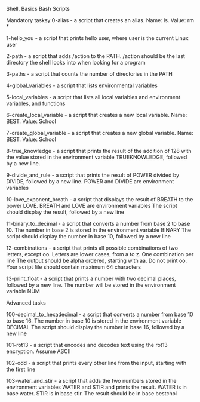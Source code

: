 Shell, Basics
Bash Scripts

Mandatory tasksy
0-alias - a script that creates an alias. Name: ls. Value: rm *

1-hello_you - a script that prints hello user, where user is the current Linux user

2-path - a script that adds /action to the PATH. /action should be the last directory the shell looks into when looking for a program

3-paths - a script that counts the number of directories in the PATH

4-global_variables - a script that lists environmental variables

5-local_variables - a script that lists all local variables and environment variables, and functions

6-create_local_variable - a script that creates a new local variable. Name: BEST. Value: School

7-create_global_variable - a script that creates a new global variable. Name: BEST. Value: School

8-true_knowledge - a script that prints the result of the addition of 128 with the value stored in the environment variable TRUEKNOWLEDGE, followed by a new line.

9-divide_and_rule - a script that prints the result of POWER divided by DIVIDE, followed by a new line. POWER and DIVIDE are environment variables

10-love_exponent_breath - a script that displays the result of BREATH to the power LOVE. BREATH and LOVE are environment variables
The script should display the result, followed by a new line

11-binary_to_decimal - a script that converts a number from base 2 to base 10. The number in base 2 is stored in the environment variable BINARY
The script should display the number in base 10, followed by a new line

12-combinations - a script that prints all possible combinations of two letters, except oo. Letters are lower cases, from a to z. One combination per line
The output should be alpha ordered, starting with aa. Do not print oo. Your script file should contain maximum 64 characters

13-print_float - a script that prints a number with two decimal places, followed by a new line. The number will be stored in the environment variable NUM

Advanced tasks

100-decimal_to_hexadecimal - a script that converts a number from base 10 to base 16. The number in base 10 is stored in the environment variable DECIMAL
The script should display the number in base 16, followed by a new line

101-rot13 - a script that encodes and decodes text using the rot13 encryption. Assume ASCII

102-odd - a script that prints every other line from the input, starting with the first line

103-water_and_stir - a script that adds the two numbers stored in the environment variables WATER and STIR and prints the result.
WATER is in base water. STIR is in base stir. The result should be in base bestchol
